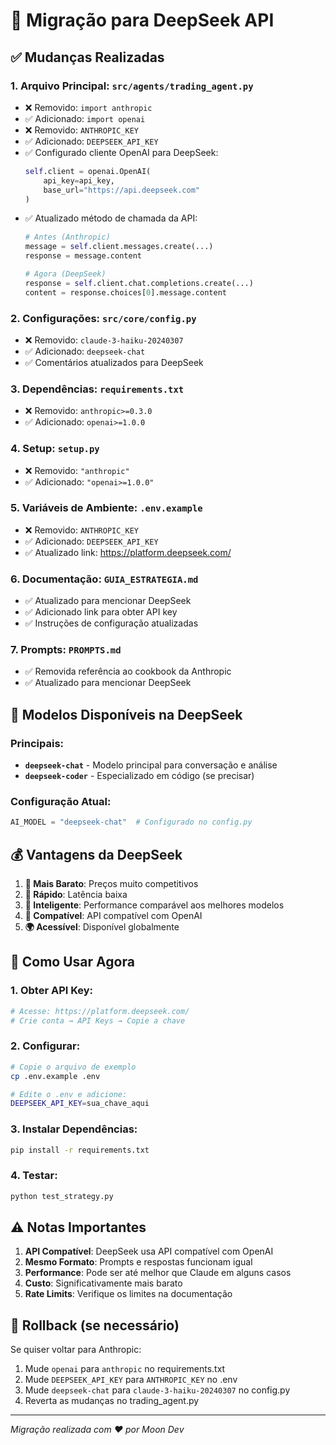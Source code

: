# 🔄 Migração para DeepSeek API

## ✅ Mudanças Realizadas

### 1. **Arquivo Principal: `src/agents/trading_agent.py`**
- ❌ Removido: `import anthropic`
- ✅ Adicionado: `import openai`
- ❌ Removido: `ANTHROPIC_KEY`
- ✅ Adicionado: `DEEPSEEK_API_KEY`
- ✅ Configurado cliente OpenAI para DeepSeek:
  ```python
  self.client = openai.OpenAI(
      api_key=api_key,
      base_url="https://api.deepseek.com"
  )
  ```
- ✅ Atualizado método de chamada da API:
  ```python
  # Antes (Anthropic)
  message = self.client.messages.create(...)
  response = message.content
  
  # Agora (DeepSeek)
  response = self.client.chat.completions.create(...)
  content = response.choices[0].message.content
  ```

### 2. **Configurações: `src/core/config.py`**
- ❌ Removido: `claude-3-haiku-20240307`
- ✅ Adicionado: `deepseek-chat`
- ✅ Comentários atualizados para DeepSeek

### 3. **Dependências: `requirements.txt`**
- ❌ Removido: `anthropic>=0.3.0`
- ✅ Adicionado: `openai>=1.0.0`

### 4. **Setup: `setup.py`**
- ❌ Removido: `"anthropic"`
- ✅ Adicionado: `"openai>=1.0.0"`

### 5. **Variáveis de Ambiente: `.env.example`**
- ❌ Removido: `ANTHROPIC_KEY`
- ✅ Adicionado: `DEEPSEEK_API_KEY`
- ✅ Atualizado link: https://platform.deepseek.com/

### 6. **Documentação: `GUIA_ESTRATEGIA.md`**
- ✅ Atualizado para mencionar DeepSeek
- ✅ Adicionado link para obter API key
- ✅ Instruções de configuração atualizadas

### 7. **Prompts: `PROMPTS.md`**
- ✅ Removida referência ao cookbook da Anthropic
- ✅ Atualizado para mencionar DeepSeek

## 🎯 Modelos Disponíveis na DeepSeek

### Principais:
- **`deepseek-chat`** - Modelo principal para conversação e análise
- **`deepseek-coder`** - Especializado em código (se precisar)

### Configuração Atual:
```python
AI_MODEL = "deepseek-chat"  # Configurado no config.py
```

## 💰 Vantagens da DeepSeek

1. **💸 Mais Barato**: Preços muito competitivos
2. **🚀 Rápido**: Latência baixa
3. **🧠 Inteligente**: Performance comparável aos melhores modelos
4. **🔧 Compatível**: API compatível com OpenAI
5. **🌍 Acessível**: Disponível globalmente

## 🔧 Como Usar Agora

### 1. Obter API Key:
```bash
# Acesse: https://platform.deepseek.com/
# Crie conta → API Keys → Copie a chave
```

### 2. Configurar:
```bash
# Copie o arquivo de exemplo
cp .env.example .env

# Edite o .env e adicione:
DEEPSEEK_API_KEY=sua_chave_aqui
```

### 3. Instalar Dependências:
```bash
pip install -r requirements.txt
```

### 4. Testar:
```bash
python test_strategy.py
```

## ⚠️ Notas Importantes

1. **API Compatível**: DeepSeek usa API compatível com OpenAI
2. **Mesmo Formato**: Prompts e respostas funcionam igual
3. **Performance**: Pode ser até melhor que Claude em alguns casos
4. **Custo**: Significativamente mais barato
5. **Rate Limits**: Verifique os limites na documentação

## 🔄 Rollback (se necessário)

Se quiser voltar para Anthropic:
1. Mude `openai` para `anthropic` no requirements.txt
2. Mude `DEEPSEEK_API_KEY` para `ANTHROPIC_KEY` no .env
3. Mude `deepseek-chat` para `claude-3-haiku-20240307` no config.py
4. Reverta as mudanças no trading_agent.py

---
*Migração realizada com ❤️ por Moon Dev*